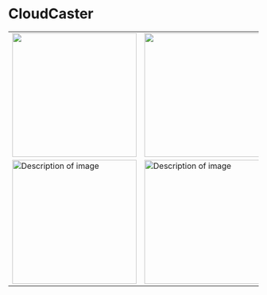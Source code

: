 # CloudCaster

<table>
    <tr>
<td><img src="" width="250" /></td> 
<td><img src="" width="250" /></td> </tr>
    <tr>
 <td><img src="" alt="Description of image" width="250" /></td>
 <td><img src="" alt="Description of image" width="250" /></td></tr>
</table>
